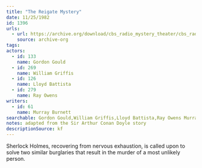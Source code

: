```yaml
---
title: "The Reigate Mystery"
date: 11/25/1982
id: 1396
urls: 
  - url: https://archive.org/download/cbs_radio_mystery_theater/cbs_radio_mystery_theater-1351-1399.zip/cbs_radio_mystery_theater-1351-1399%2Fcbsrmt_1396_the_reigate_mystery.mp3
    source: archive-org
tags: 
actors:  
  - id: 133
    name: Gordon Gould  
  - id: 269
    name: William Griffis  
  - id: 126
    name: Lloyd Battista  
  - id: 279
    name: Ray Owens
writers:  
  - id: 61
    name: Murray Burnett
searchable: Gordon Gould,William Griffis,Lloyd Battista,Ray Owens Murray Burnett
notes: adapted from the Sir Arthur Conan Doyle story
descriptionSource: kf
---
```

Sherlock Holmes, recovering from nervous exhaustion, is called upon to solve two similar burglaries that result in the murder of a most unlikely person.